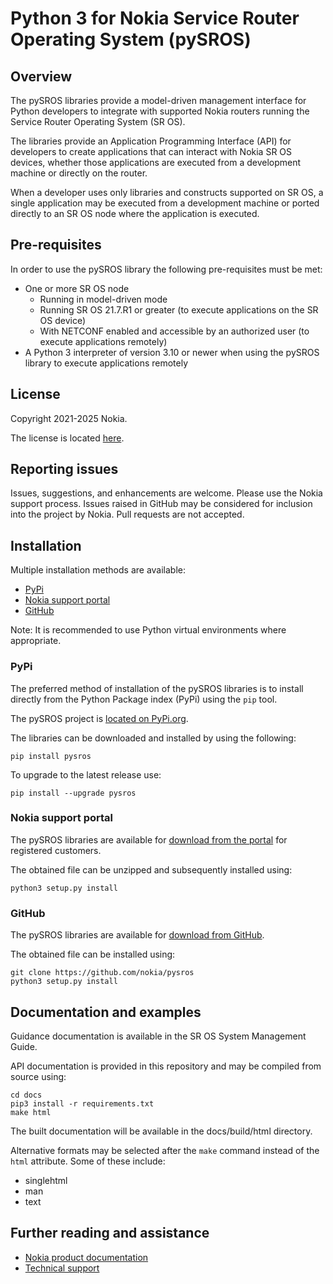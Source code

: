 # Python 3 for Nokia Service Router Operating System (pySROS) #

## Overview ##

The pySROS libraries provide a model-driven management interface for
Python developers to integrate with supported Nokia routers
running the Service Router Operating System (SR OS).

The libraries provide an Application Programming Interface (API) for developers
to create applications that can interact with Nokia SR OS devices, whether those
applications are executed from a development machine or directly on the router.

When a developer uses only libraries and constructs supported on SR OS, a
single application may be executed from a development machine or ported
directly to an SR OS node where the application is executed.

## Pre-requisites ##

In order to use the pySROS library the following pre-requisites must be met:

- One or more SR OS node
    - Running in model-driven mode
    - Running SR OS 21.7.R1 or greater (to execute applications on the SR OS device)
    - With NETCONF enabled and accessible by an authorized user (to execute applications
    remotely)
- A Python 3 interpreter of version 3.10 or newer when using the pySROS library to
  execute applications remotely

## License ##

Copyright 2021-2025 Nokia.

The license is located [here](LICENSE.md).

## Reporting issues ##

Issues, suggestions, and enhancements are welcome.  Please use the Nokia support
process.  Issues raised in GitHub may be considered for inclusion into the project 
by Nokia.  Pull requests are not accepted.

## Installation ##

Multiple installation methods are available:

* [PyPi](#pypi)
* [Nokia support portal](#nokia-support-portal)
* [GitHub](#github)

Note: It is recommended to use Python virtual environments where appropriate.

### PyPi ###

The preferred method of installation of the pySROS libraries is to install
directly from the Python Package index (PyPi) using the ``pip`` tool.

The pySROS project is [located on PyPi.org](https://pypi.org/project/pysros).

The libraries can be downloaded and installed by using the following:

```shell
pip install pysros
```

To upgrade to the latest release use:

```shell
pip install --upgrade pysros
```

### Nokia support portal ###


The pySROS libraries are available for [download from the portal](https://customer.nokia.com/support) for registered
customers.

The obtained file can be unzipped and subsequently installed using:

```shell
python3 setup.py install
```



### GitHub ###


The pySROS libraries are available for
[download from GitHub](https://github.com/jgcumming/pysros-examples).

The obtained file can be installed using:

```shell
git clone https://github.com/nokia/pysros
python3 setup.py install
```

## Documentation and examples ##

Guidance documentation is available in the SR OS System Management Guide.

API documentation is provided in this repository and may be compiled from source
using:

```shell
cd docs
pip3 install -r requirements.txt
make html
```

The built documentation will be available in the docs/build/html directory.

Alternative formats may be selected after the ``make`` command instead of the ``html`` attribute.  Some of
these include:

- singlehtml
- man
- text


## Further reading and assistance ##

- [Nokia product documentation](https://documentation.nokia.com)
- [Technical support](https://customer.nokia.com/support/s/)


